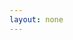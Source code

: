 ```yaml
---
layout: none
---
```


<RedoclyAPIBlock src="/firefly-services/docs/photoshop_createActionJson.json" width="600px" disableSidebar hideTryItPanel />
